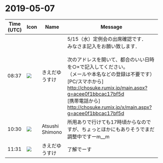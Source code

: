 # 2019-05-07

|Time (UTC)|Icon|Name|Message|
|---|---|---|---|
|08:37|![](https://avatars.slack-edge.com/2019-03-11/571585797168_09840ca518e784c46d3a_72.png)|きえだゆうすけ|5/15（水）定例会の出席確認です．<br>みなさま記入をお願い致します．<br><br>次のアドレスを開いて、都合のいい日時を○×で記入してください。<br>（メールや本名などの登録は不要です）<br>[PC/スマホから] <http://chosuke.rumix.jp/main.aspx?g=acee0f1bbcac17bf5d><br>[携帯電話から] <http://chosuke.rumix.jp/x/main.aspx?g=acee0f1bbcac17bf5d>|
|10:30|![](https://secure.gravatar.com/avatar/3f82b853a23d9a6d1ce612d83f3a3a54.jpg?s=72&d=https%3A%2F%2Fa.slack-edge.com%2Fdf10d%2Fimg%2Favatars%2Fava_0008-72.png)|Atsushi Shimono|所用ありで行けても17時頃からなのですが、ちょっとほかにもありそうでまだ調整中ですーm__m|
|11:31|![](https://avatars.slack-edge.com/2019-03-11/571585797168_09840ca518e784c46d3a_72.png)|きえだゆうすけ|了解でーす|
